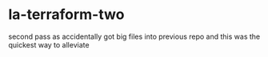 # la-terraform-two
second pass as accidentally got big files into previous repo and this was the quickest way to alleviate
